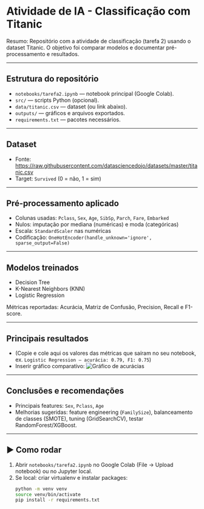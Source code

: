 # Atividade de IA - Classificação com Titanic

Resumo:
Repositório com a atividade de classificação (tarefa 2) usando o dataset Titanic. O objetivo foi comparar modelos e documentar pré-processamento e resultados.

---

## Estrutura do repositório
- `notebooks/tarefa2.ipynb` — notebook principal (Google Colab).
- `src/` — scripts Python (opcional).
- `data/titanic.csv` — dataset (ou link abaixo).
- `outputs/` — gráficos e arquivos exportados.
- `requirements.txt` — pacotes necessários.

---

## Dataset
- Fonte: https://raw.githubusercontent.com/datasciencedojo/datasets/master/titanic.csv  
- Target: `Survived` (0 = não, 1 = sim)

---

## Pré-processamento aplicado
- Colunas usadas: `Pclass`, `Sex`, `Age`, `SibSp`, `Parch`, `Fare`, `Embarked`
- Nulos: imputação por mediana (numéricas) e moda (categóricas)
- Escala: `StandardScaler` nas numéricas
- Codificação: `OneHotEncoder(handle_unknown='ignore', sparse_output=False)`

---

## Modelos treinados
- Decision Tree
- K-Nearest Neighbors (KNN)
- Logistic Regression

Métricas reportadas: Acurácia, Matriz de Confusão, Precision, Recall e F1-score.

---

## Principais resultados
- (Copie e cole aqui os valores das métricas que saíram no seu notebook, ex. `Logistic Regression — acurácia: 0.79, F1: 0.75`)
- Inserir gráfico comparativo:
  ![Gráfico de acurácias](outputs/acc_comparison.png)

---

## Conclusões e recomendações
- Principais features: `Sex`, `Pclass`, `Age`
- Melhorias sugeridas: feature engineering (`FamilySize`), balanceamento de classes (SMOTE), tuning (GridSearchCV), testar RandomForest/XGBoost.

---

## ▶ Como rodar
1. Abrir `notebooks/tarefa2.ipynb` no Google Colab (File → Upload notebook) ou no Jupyter local.
2. Se local: criar virtualenv e instalar packages:
   ```bash
   python -m venv venv
   source venv/bin/activate
   pip install -r requirements.txt
